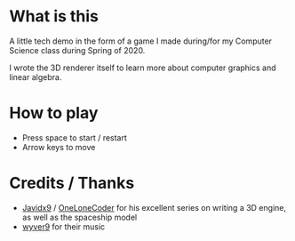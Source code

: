 # What is this
A little tech demo in the form of a game I made during/for my Computer Science class during Spring of 2020.

I wrote the 3D renderer itself to learn more about computer graphics and linear algebra.

# How to play
 - Press space to start / restart
 - Arrow keys to move

# Credits / Thanks
 - [Javidx9](https://www.youtube.com/channel/UC-yuWVUplUJZvieEligKBkA "OLC Youtube Channel") / [OneLoneCoder](https://github.com/OneLoneCoder "OLC Github") for his excellent series on writing a 3D engine, as well as the spaceship model
 - [wyver9](https://wyver9.bandcamp.com/ "wyver9 BandCamp page") for their music